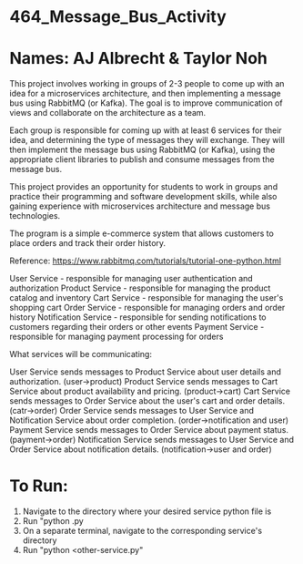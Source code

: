 # 464_Message_Bus_Activity

# Names: AJ Albrecht & Taylor Noh

This project involves working in groups of 2-3 people to come up with an idea for a microservices architecture, and then implementing a message bus using RabbitMQ (or Kafka). The goal is to improve communication of views and collaborate on the architecture as a team.

Each group is responsible for coming up with at least 6 services for their idea, and determining the type of messages they will exchange. They will then implement the message bus using RabbitMQ (or Kafka), using the appropriate client libraries to publish and consume messages from the message bus.

This project provides an opportunity for students to work in groups and practice their programming and software development skills, while also gaining experience with microservices architecture and message bus technologies.

The program is a simple e-commerce system that allows customers to place orders and track their order history.

Reference: https://www.rabbitmq.com/tutorials/tutorial-one-python.html

User Service - responsible for managing user authentication and authorization
Product Service - responsible for managing the product catalog and inventory
Cart Service - responsible for managing the user's shopping cart
Order Service - responsible for managing orders and order history
Notification Service - responsible for sending notifications to customers regarding their orders or other events
Payment Service - responsible for managing payment processing for orders

What services will be communicating:

User Service sends messages to Product Service about user details and authorization. (user->product)
Product Service sends messages to Cart Service about product availability and pricing. (product->cart)
Cart Service sends messages to Order Service about the user's cart and order details. (catr->order)
Order Service sends messages to User Service and Notification Service about order completion. (order->notification and user)
Payment Service sends messages to Order Service about payment status.
(payment->order)
Notification Service sends messages to User Service and Order Service about notification details. (notification->user and order)

# To Run:

1. Navigate to the directory where your desired service python file is
2. Run "python <service>.py
3. On a separate terminal, navigate to the corresponding service's directory
4. Run "python <other-service.py"
